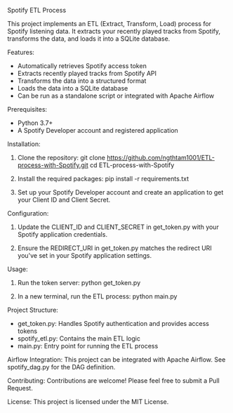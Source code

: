 Spotify ETL Process

This project implements an ETL (Extract, Transform, Load) process for Spotify listening data. It extracts your recently played tracks from Spotify, transforms the data, and loads it into a SQLite database.

Features:
- Automatically retrieves Spotify access token
- Extracts recently played tracks from Spotify API
- Transforms the data into a structured format
- Loads the data into a SQLite database
- Can be run as a standalone script or integrated with Apache Airflow

Prerequisites:
- Python 3.7+
- A Spotify Developer account and registered application

Installation:
1. Clone the repository:
   git clone https://github.com/ngthtam1001/ETL-process-with-Spotify.git
   cd ETL-process-with-Spotify

2. Install the required packages:
   pip install -r requirements.txt

3. Set up your Spotify Developer account and create an application to get your Client ID and Client Secret.

Configuration:
1. Update the CLIENT_ID and CLIENT_SECRET in get_token.py with your Spotify application credentials.

2. Ensure the REDIRECT_URI in get_token.py matches the redirect URI you've set in your Spotify application settings.

Usage:
1. Run the token server:
   python get_token.py

2. In a new terminal, run the ETL process:
   python main.py

Project Structure:
- get_token.py: Handles Spotify authentication and provides access tokens
- spotify_etl.py: Contains the main ETL logic
- main.py: Entry point for running the ETL process

Airflow Integration:
This project can be integrated with Apache Airflow. See spotify_dag.py for the DAG definition.

Contributing:
Contributions are welcome! Please feel free to submit a Pull Request.

License:
This project is licensed under the MIT License.
